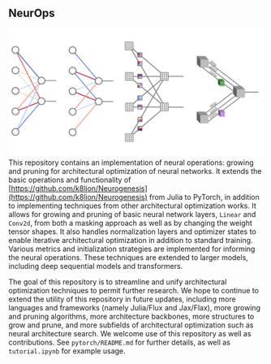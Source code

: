 ## NeurOps

![Neuron representations (Adapted from a Maile et al. (2022))](images/neurops.png)
This repository contains an implementation of neural operations: growing and pruning for architectural optimization of neural networks. It extends the basic operations and functionality of [https://github.com/k8lion/Neurogenesis](https://github.com/k8lion/Neurogenesis) from Julia to PyTorch, in addition to implementing techniques from other architectural optimization works. It allows for growing and pruning of basic neural network layers, `Linear` and `Conv2d`, from both a masking approach as well as by changing the weight tensor shapes. It also handles normalization layers and optimizer states to enable iterative architectural optimization in addition to standard training. Various metrics and initialization strategies are implemented for informing the neural operations. These techniques are extended to larger models, including deep sequential models and transformers. 

The goal of this repository is to streamline and unify architectural optimization techniques to permit further research. We hope to continue to extend the utility of this repository in future updates, including more languages and frameworks (namely Julia/Flux and Jax/Flax), more growing and pruning algorithms, more architecture backbones, more structures to grow and prune, and more subfields of architectural optimization such as neural architecture search. We welcome use of this repository as well as contributions. See `pytorch/README.md` for further details, as well as `tutorial.ipynb` for example usage.
